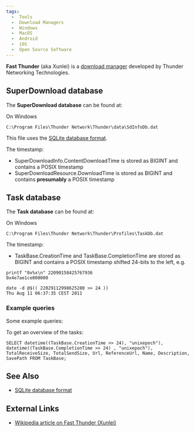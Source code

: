 ```yaml
---
tags:
  -  Tools
  -  Download Managers
  -  Windows
  -  MacOS
  -  Android
  -  iOS
  -  Open Source Software
---
```

**Fast Thunder** (aka Xunlei) is a [download
manager](download_manager.md) developed by Thunder Networking
Technologies.

## SuperDownload database

The **SuperDownload database** can be found at:

On Windows

    C:\Program Files\Thunder Network\Thunder\data\SdInfoDb.dat

This file uses the [SQLite database
format](sqlite_database_format.md).

The timestamp:

- SuperDownloadInfo.ContentDownloadTime is stored as BIGINT and contains
  a POSIX timestamp
- SuperDownloadResource.DownloadTime is stored as BIGINT and contains
  **presumably** a POSIX timestamp

## Task database

The **Task database** can be found at:

On Windows

    C:\Program Files\Thunder Network\Thunder\Profiles\TaskDb.dat

The timestamp:

- TaskBase.CreationTime and TaskBase.CompletionTime are stored as BIGINT
  and contains a POSIX timestamp shifted 24-bits to the left, e.g.

<!-- -->

    printf "0x%x\n" 22090158425767936
    0x4e7ae1ce000000

    date -d @$(( 22029112998625280 >> 24 ))
    Thu Aug 11 06:37:35 CEST 2011

### Example queries

Some example queries:

To get an overview of the tasks:

    SELECT datetime((TaskBase.CreationTime >> 24), "unixepoch"), datetime((TaskBase.CompletionTime >> 24) , "unixepoch"), TotalReceiveSize, TotalSendSize, Url, ReferenceUrl, Name, Description, SavePath FROM TaskBase;

## See Also

- [SQLite database format](sqlite_database_format.md)

## External Links

- [Wikipedia article on Fast Thunder
  (Xunlei)](http://en.wikipedia.org/wiki/Xunlei)
